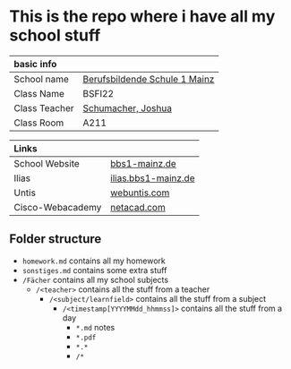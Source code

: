 # This is the repo where i have all my school stuff
| basic info | |
| :-- | :-- |
| School name | [Berufsbildende Schule 1 Mainz](https://bbs1-mainz.de) |
| Class Name | BSFI22 |
| Class Teacher | [Schumacher, Joshua](https://github.com/JoshuaSchumacherGER) |
| Class Room | A211 |

|Links||
|:--|:--|
|School Website|[bbs1-mainz.de](https://bbs1-mainz.de/)|
|Ilias|[ilias.bbs1-mainz.de](https://ilias.bbs1-mainz.de/)|
|Untis|[webuntis.com](https://hepta.webuntis.com/WebUntis/?school=bbs1-mainz)|
|Cisco-Webacademy|[netacad.com](https://www.netacad.com/)|

## Folder structure
- `homework.md` contains all my homework
- `sonstiges.md` contains some extra stuff
- `/Fächer` contains all my school subjects
  - `/<teacher>` contains all the stuff from a teacher
    - `/<subject/learnfield>` contains all the stuff from a subject
      - `/<timestamp[YYYYMMdd_hhmmss]>` contains all the stuff from a day
        - `*.md` notes
        - `*.pdf`
        - `*.*`
        - `/*`